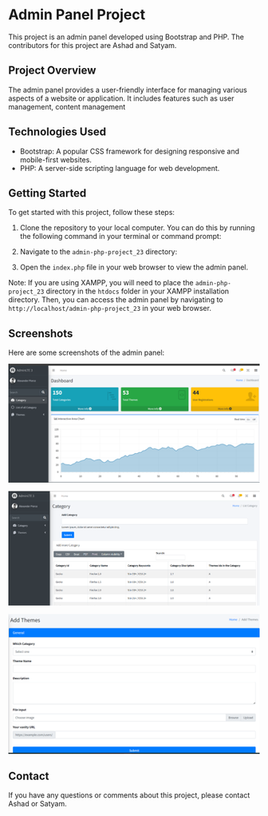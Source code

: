 # Admin Panel Project

This project is an admin panel developed using Bootstrap and PHP. The contributors for this project are Ashad and Satyam.

## Project Overview

The admin panel provides a user-friendly interface for managing various aspects of a website or application. It includes features such as user management, content management

## Technologies Used

* Bootstrap: A popular CSS framework for designing responsive and mobile-first websites.
* PHP: A server-side scripting language for web development.

## Getting Started

To get started with this project, follow these steps:

1. Clone the repository to your local computer. You can do this by running the following command in your terminal or command prompt:

2. Navigate to the `admin-php-project_23` directory:

3. Open the `index.php` file in your web browser to view the admin panel.

Note: If you are using XAMPP, you will need to place the `admin-php-project_23` directory in the `htdocs` folder in your XAMPP installation directory. Then, you can access the admin panel by navigating to `http://localhost/admin-php-project_23` in your web browser.

## Screenshots

Here are some screenshots of the admin panel:

![Screenshot 1](readmeimages/screenshot1.png)

![Screenshot 2](readmeimages/screenshot2.png)

![Screenshot 3](readmeimages/screenshot3.png)



## Contact

If you have any questions or comments about this project, please contact Ashad or Satyam.
